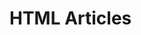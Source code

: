 <html>
<head>
   <style>
      body {
         background-color: rgb(186,12, NaN);
      }
   </style>
   <h1>HTML Articles</h1>
</head>
<body>
</body>
</html>
